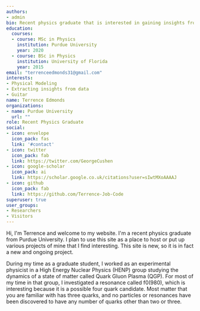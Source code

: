 ```yaml
---
authors:
- admin
bio: Recent physics graduate that is interested in gaining insights from data and creating physical models.
education:
  courses:
  - course: MSc in Physics
    institution: Purdue University
    year: 2020
  - course: BSc in Physics
    institution: University of Florida
    year: 2015
email: "terrenceedmonds31@gmail.com"
interests:
- Physical Modeling
- Extracting insights from data
- Guitar
name: Terrence Edmonds
organizations:
- name: Purdue University
  url: ""
role: Recent Physics Graduate
social:
- icon: envelope
  icon_pack: fas
  link: '#contact'
- icon: twitter
  icon_pack: fab
  link: https://twitter.com/GeorgeCushen
- icon: google-scholar
  icon_pack: ai
  link: https://scholar.google.co.uk/citations?user=sIwtMXoAAAAJ
- icon: github
  icon_pack: fab
  link: https://github.com/Terrence-Job-Code
superuser: true
user_groups:
- Researchers
- Visitors
---
```


Hi, I'm Terrence and welcome to my website. I'm a recent physics graduate from Purdue University. I plan to use this site as a place to host or put up various projects of mine that I find interesting. This site is new, so it is in fact a new and ongoing project.

During my time as a graduate student, I worked as an experimental physicist in a High Energy Nuclear Physics (HENP) group studying the dynamics of a state of matter called Quark Gluon Plasma (QGP). For most of my time in that group, I investigated a resonance called f0(980), which is interesting because it is a possible four quark candidate. Most matter that you are familiar with has three quarks, and no particles or resonances have been discovered to have any number of quarks other than two or three. 


